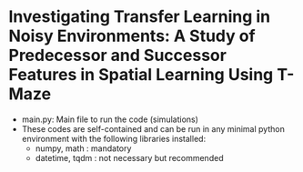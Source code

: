 # Investigating Transfer Learning in Noisy Environments: A Study of Predecessor and Successor Features in Spatial Learning Using T- Maze

* main.py: Main file to run the code (simulations)
* These codes are self-contained and can be run in any minimal python environment with the following libraries installed:
    * numpy, math : mandatory
    * datetime, tqdm : not necessary but recommended
